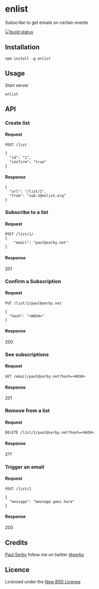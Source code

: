 # enlist

Subscribe to get emails on certain events

[![build status](https://secure.travis-ci.org/serby/enlist.png)](http://travis-ci.org/serby/enlist)

## Installation

    npm install -g enlist

## Usage

Start server

    enlist

## API

### Create list

#### Request

    POST /list

    {
      "id": "1",
      "confirm": "true"
    }

#### Response

    {
      "url": "/list/1",
      "from": "sub-1@enlist.org"
    }

### Subscribe to a list

#### Request

    POST /list/1/
    {
        "email": "paul@serby.net"
    }

#### Response
201

### Confirm a Subscription

#### Request

    PUT /list/1/paul@serby.net

    {
      "hash": "<HASH>"
    }

#### Response
200

### See subscriptions

#### Request

    GET /email/paul@serby.net?hash=<HASH>

#### Response
201

### Remove from a list

#### Request

    DELETE /list/1/paul@serby.net?hash=<HASH>

#### Response
2??

### Trigger an email

#### Request

    POST /list/1

    {
      "message": "message goes here"
    }

#### Response
200

## Credits
[Paul Serby](https://github.com/serby/) follow me on twitter [@serby](http://twitter.com/serby)

## Licence
Licensed under the [New BSD License](http://opensource.org/licenses/bsd-license.php)
